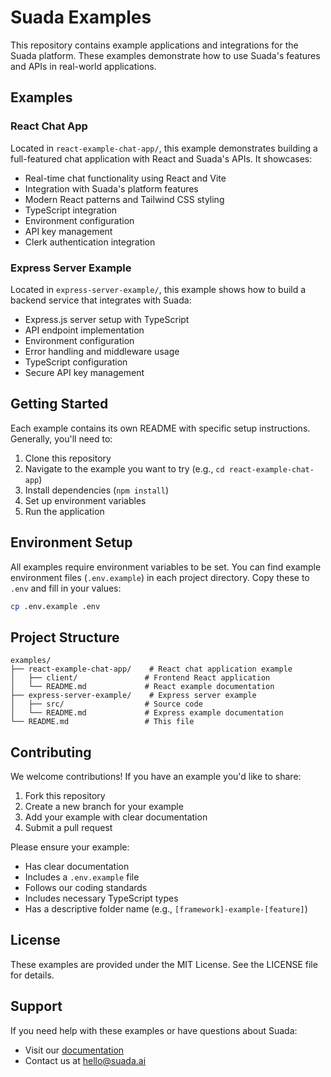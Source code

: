 # Suada Examples

This repository contains example applications and integrations for the Suada platform. These examples demonstrate how to use Suada's features and APIs in real-world applications.

## Examples

### React Chat App
Located in `react-example-chat-app/`, this example demonstrates building a full-featured chat application with React and Suada's APIs. It showcases:
- Real-time chat functionality using React and Vite
- Integration with Suada's platform features
- Modern React patterns and Tailwind CSS styling
- TypeScript integration
- Environment configuration
- API key management
- Clerk authentication integration

### Express Server Example
Located in `express-server-example/`, this example shows how to build a backend service that integrates with Suada:
- Express.js server setup with TypeScript
- API endpoint implementation
- Environment configuration
- Error handling and middleware usage
- TypeScript configuration
- Secure API key management

## Getting Started

Each example contains its own README with specific setup instructions. Generally, you'll need to:

1. Clone this repository
2. Navigate to the example you want to try (e.g., `cd react-example-chat-app`)
3. Install dependencies (`npm install`)
4. Set up environment variables
5. Run the application

## Environment Setup

All examples require environment variables to be set. You can find example environment files (`.env.example`) in each project directory. Copy these to `.env` and fill in your values:

```bash
cp .env.example .env
```

## Project Structure

```
examples/
├── react-example-chat-app/    # React chat application example
│   ├── client/               # Frontend React application
│   └── README.md             # React example documentation
├── express-server-example/    # Express server example
│   ├── src/                  # Source code
│   └── README.md             # Express example documentation
└── README.md                 # This file
```

## Contributing

We welcome contributions! If you have an example you'd like to share:

1. Fork this repository
2. Create a new branch for your example
3. Add your example with clear documentation
4. Submit a pull request

Please ensure your example:
- Has clear documentation
- Includes a `.env.example` file
- Follows our coding standards
- Includes necessary TypeScript types
- Has a descriptive folder name (e.g., `[framework]-example-[feature]`)

## License

These examples are provided under the MIT License. See the LICENSE file for details.

## Support

If you need help with these examples or have questions about Suada:

- Visit our [documentation](https://docs.suada.ai)
- Contact us at hello@suada.ai 